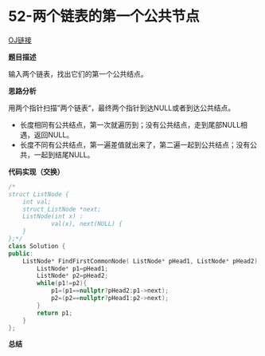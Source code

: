# 52-两个链表的第一个公共节点

[OJ链接](https://www.nowcoder.com/practice/6ab1d9a29e88450685099d45c9e31e46?tpId=13&tqId=11189&tPage=2&rp=1&ru=%2Fta%2Fcoding-interviews&qru=%2Fta%2Fcoding-interviews%2Fquestion-ranking)

**题目描述**

输入两个链表，找出它们的第一个公共结点。

**思路分析**

用两个指针扫描”两个链表“，最终两个指针到达NULL或者到达公共结点。
* 长度相同有公共结点，第一次就遍历到；没有公共结点，走到尾部NULL相遇，返回NULL。
* 长度不同有公共结点，第一遍差值就出来了，第二遍一起到公共结点；没有公共，一起到结尾NULL。

**代码实现（交换）**

```c++
/*
struct ListNode {
	int val;
	struct ListNode *next;
	ListNode(int x) :
			val(x), next(NULL) {
	}
};*/
class Solution {
public:
    ListNode* FindFirstCommonNode( ListNode* pHead1, ListNode* pHead2) {
        ListNode* p1=pHead1;
        ListNode* p2=pHead2;
        while(p1!=p2){
            p1=(p1==nullptr?pHead2:p1->next);
            p2=(p2==nullptr?pHead1:p2->next);
        }
        return p1;
    }
};
```

**总结**

